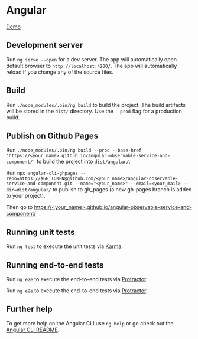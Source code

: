 # Angular

[Demo](https://atierant.github.io/angular-observable-service-and-component/)

## Development server

Run `ng serve --open` for a dev server. The app will automatically open default browser to `http://localhost:4200/`. The app will automatically reload if you change any of the source files.

## Build

Run `./node_modules/.bin/ng build` to build the project. The build artifacts will be stored in the `dist/` directory. Use the `--prod` flag for a production build.

## Publish on Github Pages

Run `./node_modules/.bin/ng build --prod --base-href 'https://<your_name>.github.io/angular-observable-service-and-component/'`
to build the project into `dist/angular/`.  

Run `npx angular-cli-ghpages --repo=https://$GH_TOKEN@github.com/<your_name>/angular-observable-service-and-component.git --name="<your_name>" --email=<your_mail> --dir=dist/angular/`
to publish to gh_pages (a new gh-pages branch is added to your project).  

Then go to [https://<your_name>.github.io/angular-observable-service-and-component/](https://<your_name>.github.io/angular-observable-service-and-component/)

## Running unit tests

Run `ng test` to execute the unit tests via [Karma](https://karma-runner.github.io).

## Running end-to-end tests

Run `ng e2e` to execute the end-to-end tests via [Protractor](http://www.protractortest.org/).

Run `ng e2e` to execute the end-to-end tests via [Protractor](http://www.protractortest.org/).

## Further help

To get more help on the Angular CLI use `ng help` or go check out the [Angular CLI README](https://github.com/angular/angular-cli/blob/master/README.md).
